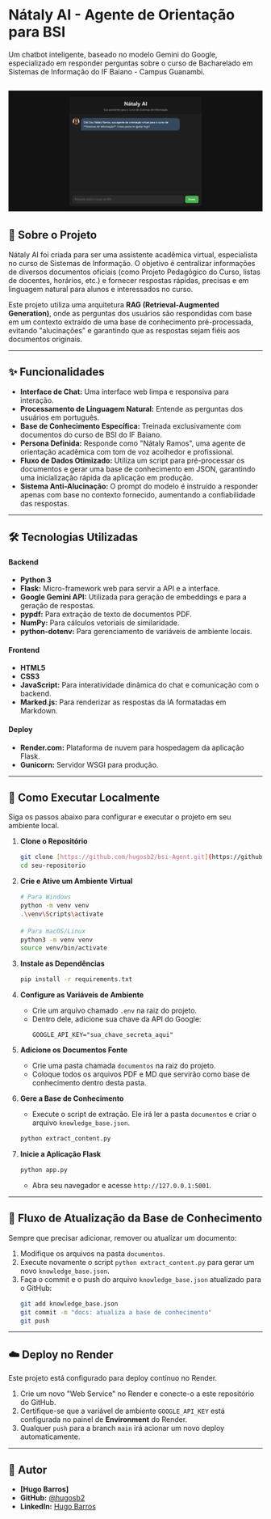 # Nátaly AI - Agente de Orientação para BSI

Um chatbot inteligente, baseado no modelo Gemini do Google, especializado em responder perguntas sobre o curso de Bacharelado em Sistemas de Informação do IF Baiano - Campus Guanambi.

![Screenshot da Interface do Chatbot](./screenshoots/1.png) 
---

## 📖 Sobre o Projeto

Nátaly AI foi criada para ser uma assistente acadêmica virtual, especialista no curso de Sistemas de Informação. O objetivo é centralizar informações de diversos documentos oficiais (como Projeto Pedagógico do Curso, listas de docentes, horários, etc.) e fornecer respostas rápidas, precisas e em linguagem natural para alunos e interessados no curso.

Este projeto utiliza uma arquitetura **RAG (Retrieval-Augmented Generation)**, onde as perguntas dos usuários são respondidas com base em um contexto extraído de uma base de conhecimento pré-processada, evitando "alucinações" e garantindo que as respostas sejam fiéis aos documentos originais.

---

## ✨ Funcionalidades

-   **Interface de Chat:** Uma interface web limpa e responsiva para interação.
-   **Processamento de Linguagem Natural:** Entende as perguntas dos usuários em português.
-   **Base de Conhecimento Específica:** Treinada exclusivamente com documentos do curso de BSI do IF Baiano.
-   **Persona Definida:** Responde como "Nátaly Ramos", uma agente de orientação acadêmica com tom de voz acolhedor e profissional.
-   **Fluxo de Dados Otimizado:** Utiliza um script para pré-processar os documentos e gerar uma base de conhecimento em JSON, garantindo uma inicialização rápida da aplicação em produção.
-   **Sistema Anti-Alucinação:** O prompt do modelo é instruído a responder apenas com base no contexto fornecido, aumentando a confiabilidade das respostas.

---

## 🛠️ Tecnologias Utilizadas

#### **Backend**
-   **Python 3**
-   **Flask:** Micro-framework web para servir a API e a interface.
-   **Google Gemini API:** Utilizada para geração de embeddings e para a geração de respostas.
-   **pypdf:** Para extração de texto de documentos PDF.
-   **NumPy:** Para cálculos vetoriais de similaridade.
-   **python-dotenv:** Para gerenciamento de variáveis de ambiente locais.

#### **Frontend**
-   **HTML5**
-   **CSS3**
-   **JavaScript:** Para interatividade dinâmica do chat e comunicação com o backend.
-   **Marked.js:** Para renderizar as respostas da IA formatadas em Markdown.

#### **Deploy**
-   **Render.com:** Plataforma de nuvem para hospedagem da aplicação Flask.
-   **Gunicorn:** Servidor WSGI para produção.

---

## 🚀 Como Executar Localmente

Siga os passos abaixo para configurar e executar o projeto em seu ambiente local.

1.  **Clone o Repositório**
    ```bash
    git clone [https://github.com/hugosb2/bsi-Agent.git](https://github.com/hugosb2/bsi-Agent.git)
    cd seu-repositorio
    ```

2.  **Crie e Ative um Ambiente Virtual**
    ```bash
    # Para Windows
    python -m venv venv
    .\venv\Scripts\activate

    # Para macOS/Linux
    python3 -m venv venv
    source venv/bin/activate
    ```

3.  **Instale as Dependências**
    ```bash
    pip install -r requirements.txt
    ```

4.  **Configure as Variáveis de Ambiente**
    -   Crie um arquivo chamado `.env` na raiz do projeto.
    -   Dentro dele, adicione sua chave da API do Google:
        ```
        GOOGLE_API_KEY="sua_chave_secreta_aqui"
        ```

5.  **Adicione os Documentos Fonte**
    -   Crie uma pasta chamada `documentos` na raiz do projeto.
    -   Coloque todos os arquivos PDF e MD que servirão como base de conhecimento dentro desta pasta.

6.  **Gere a Base de Conhecimento**
    -   Execute o script de extração. Ele irá ler a pasta `documentos` e criar o arquivo `knowledge_base.json`.
    ```bash
    python extract_content.py
    ```

7.  **Inicie a Aplicação Flask**
    ```bash
    python app.py
    ```
    -   Abra seu navegador e acesse `http://127.0.0.1:5001`.

---

## 🔄 Fluxo de Atualização da Base de Conhecimento

Sempre que precisar adicionar, remover ou atualizar um documento:

1.  Modifique os arquivos na pasta `documentos`.
2.  Execute novamente o script `python extract_content.py` para gerar um novo `knowledge_base.json`.
3.  Faça o commit e o push do arquivo `knowledge_base.json` atualizado para o GitHub:
    ```bash
    git add knowledge_base.json
    git commit -m "docs: atualiza a base de conhecimento"
    git push
    ```

---

## ☁️ Deploy no Render

Este projeto está configurado para deploy contínuo no Render.

1.  Crie um novo "Web Service" no Render e conecte-o a este repositório do GitHub.
2.  Certifique-se que a variável de ambiente `GOOGLE_API_KEY` está configurada no painel de **Environment** do Render.
3.  Qualquer `push` para a branch `main` irá acionar um novo deploy automaticamente.

---

## 👤 Autor

-   **[Hugo Barros]**
-   **GitHub:** [@hugosb2](https://github.com/hugosb2)
-   **LinkedIn:** [Hugo Barros](https://www.linkedin.com/in/hugo-barros-7b764b217/)
